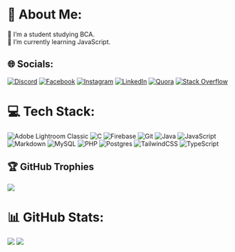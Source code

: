 # 💫 About Me:
🔭 I’m a student studying BCA.<br>🌱 I’m currently learning JavaScript.<br>


## 🌐 Socials:
[![Discord](https://img.shields.io/badge/Discord-%237289DA.svg?logo=discord&logoColor=white)](https://discord.gg/xj3XSpBqeS) 
[![Facebook](https://img.shields.io/badge/Facebook-%231877F2.svg?logo=Facebook&logoColor=white)](https://facebook.com/r.sresta07) 
[![Instagram](https://img.shields.io/badge/Instagram-%23E4405F.svg?logo=Instagram&logoColor=white)](https://instagram.com/r.sresta07) 
[![LinkedIn](https://img.shields.io/badge/LinkedIn-%230077B5.svg?logo=linkedin&logoColor=white)](https://linkedin.com/in/rsresta07) 
[![Quora](https://img.shields.io/badge/Quora-%23B92B27.svg?logo=Quora&logoColor=white)](https://quora.com/profile/Rameshwor-Shrestha-2) 
[![Stack Overflow](https://img.shields.io/badge/-Stackoverflow-FE7A16?logo=stack-overflow&logoColor=white)](https://stackoverflow.com/users/23597729) 
<!-- [![TikTok](https://img.shields.io/badge/TikTok-%23000000.svg?logo=TikTok&logoColor=white)](https://tiktok.com/@r.sresta07) -->
<!-- [![YouTube](https://img.shields.io/badge/YouTube-%23FF0000.svg?logo=YouTube&logoColor=white)](https://youtube.com/@chaakuuu) -->

# 💻 Tech Stack:
![Adobe Lightroom Classic](https://img.shields.io/badge/Adobe%20Lightroom%20Classic-31A8FF.svg?style=flat&logo=Adobe%20Lightroom%20Classic&logoColor=white) 
![C](https://img.shields.io/badge/c-%2300599C.svg?style=flat&logo=c&logoColor=white) 
![Firebase](https://img.shields.io/badge/firebase-a08021?style=flat&logo=firebase&logoColor=ffcd34) 
![Git](https://img.shields.io/badge/git-%23F05033.svg?style=flat&logo=git&logoColor=white) 
![Java](https://img.shields.io/badge/java-%23ED8B00.svg?style=flat&logo=openjdk&logoColor=white) 
![JavaScript](https://img.shields.io/badge/javascript-%23323330.svg?style=flat&logo=javascript&logoColor=%23F7DF1E) 
![Markdown](https://img.shields.io/badge/markdown-%23000000.svg?style=flat&logo=markdown&logoColor=white) 
![MySQL](https://img.shields.io/badge/mysql-4479A1.svg?style=flat&logo=mysql&logoColor=white) 
![PHP](https://img.shields.io/badge/php-%23777BB4.svg?style=flat&logo=php&logoColor=white) 
![Postgres](https://img.shields.io/badge/postgres-%23316192.svg?style=flat&logo=postgresql&logoColor=white) 
![TailwindCSS](https://img.shields.io/badge/tailwindcss-%2338B2AC.svg?style=flat&logo=tailwind-css&logoColor=white) 
![TypeScript](https://img.shields.io/badge/typescript-%23007ACC.svg?style=flat&logo=typescript&logoColor=white) 

<!--
![HTML5](https://img.shields.io/badge/html5-%23E34F26.svg?style=flat&logo=html5&logoColor=white) 
![CSS3](https://img.shields.io/badge/css3-%231572B6.svg?style=flat&logo=css3&logoColor=white) 
![GitHub](https://img.shields.io/badge/github-%23121011.svg?style=flat&logo=github&logoColor=white) 
![Postman](https://img.shields.io/badge/Postman-FF6C37?style=flat&logo=postman&logoColor=white) 
![React](https://img.shields.io/badge/react-%2320232a.svg?style=flat&logo=react&logoColor=%2361DAFB) 
![React Hook Form](https://img.shields.io/badge/React%20Hook%20Form-%23EC5990.svg?style=flat&logo=reacthookform&logoColor=white) 
![React Router](https://img.shields.io/badge/React_Router-CA4245?style=flat&logo=react-router&logoColor=white) 
![Redux](https://img.shields.io/badge/redux-%23593d88.svg?style=flat&logo=redux&logoColor=white) 
![Next JS](https://img.shields.io/badge/Next-black?style=flat&logo=next.js&logoColor=white) 
![Laravel](https://img.shields.io/badge/laravel-%23FF2D20.svg?style=flat&logo=laravel&logoColor=white) 
![C#](https://img.shields.io/badge/c%23-%23239120.svg?style=flat&logo=csharp&logoColor=white) 
![Cisco](https://img.shields.io/badge/cisco-%23049fd9.svg?style=flat&logo=cisco&logoColor=black) 
![Jira](https://img.shields.io/badge/jira-%230A0FFF.svg?style=flat&logo=jira&logoColor=white) -->

## 🏆 GitHub Trophies
![](https://github-profile-trophy.vercel.app/?username=rsresta07&theme=dracula&no-frame=true&no-bg=false&margin-w=4)

# 📊 GitHub Stats:
![](https://github-readme-stats.vercel.app/api/top-langs/?username=rsresta07&theme=dracula&hide_border=true&include_all_commits=true&count_private=true&layout=compact)
![](https://github-readme-stats.vercel.app/api?username=rsresta07&theme=dracula&hide_border=true&include_all_commits=true&count_private=true)
<!-- ![](https://github-readme-streak-stats.herokuapp.com/?user=rsresta07&theme=dracula&hide_border=true)<br/> -->
